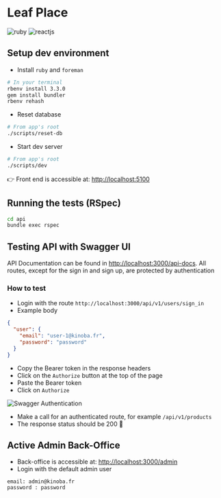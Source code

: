 # Leaf Place

![ruby](https://img.shields.io/badge/Ruby-informational?style=flat&logo=ruby&logoColor=white&color=A61414)
![reactjs](https://img.shields.io/badge/ReactJs-1?logo=react&logoColor=fff&color=61DAFB)

## Setup dev environment

- Install `ruby` and `foreman`

```bash
# In your terminal
rbenv install 3.3.0
gem install bundler
rbenv rehash
```

- Reset database

```bash
# From app's root
./scripts/reset-db
```

- Start dev server

```bash
# From app's root
./scripts/dev
```

👉 Front end is accessible at: [http://localhost:5100](http://localhost:5100)

## Running the tests (RSpec)

```bash
cd api
bundle exec rspec
```

## Testing API with Swagger UI

API Documentation can be found in [http://localhost:3000/api-docs](http://localhost:3000/api-docs).
All routes, except for the sign in and sign up, are protected by authentication

### How to test

- Login with the route `http://localhost:3000/api/v1/users/sign_in`
- Example body

```json
{
  "user": {
    "email": "user-1@kinoba.fr",
    "password": "password"
  }
}
```

- Copy the Bearer token in the response headers
- Click on the `Authorize` button at the top of the page
- Paste the Bearer token
- Click on `Authorize`

![Swagger Authentication](https://iili.io/J6glBbS.md.png)

- Make a call for an authenticated route, for example `/api/v1/products`
- The response status should be 200 🎉

## Active Admin Back-Office

- Back-office is accessible at: [http://localhost:3000/admin](http://localhost:3000/admin)
- Login with the default admin user

```
email: admin@kinoba.fr
password : password
```
